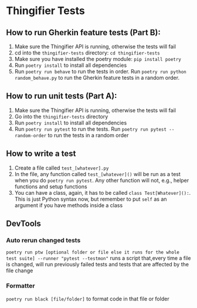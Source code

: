 # Thingifier Tests

## How to run Gherkin feature tests (Part B):

1. Make sure the Thingifier API is running, otherwise the tests will fail
2. cd into the `thingifier-tests` directory: `cd thingifier-tests`
3. Make sure you have installed the poetry module: `pip install poetry`
4. Run `poetry install` to install all dependencies
5. Run `poetry run behave` to run the tests in order. Run `poetry run python random_behave.py` to run the Gherkin feature tests in a random order.

## How to run unit tests (Part A):

1. Make sure the Thingifier API is running, otherwise the tests will fail 
2. Go into the `thingifier-tests` directory
3. Run `poetry install` to install all dependencies
4. Run `poetry run pytest` to run the tests. Run `poetry run pytest --random-order` to run the tests in a random order

## How to write a test
1. Create a file called `test_[whatever].py` 
2. In the file, any function called `test_[whatever]()` will be run as a test when you do `poetry run pytest`. Any other function will not, e.g., helper functions and setup functions
3. You can have a class, again, it has to be called `class Test[Whatever]():`. This is just Python syntax now, but remember to put `self` as an argument if you have methods inside a class

## DevTools
### Auto rerun changed tests
`poetry run ptw [optional folder or file else it runs for the whole test suite] --runner "pytest --testmon"` runs a script that,every time a file is changed, will run previously failed tests and tests that are affected by the file change

### Formatter
`poetry run black [file/folder]` to format code in that file or folder